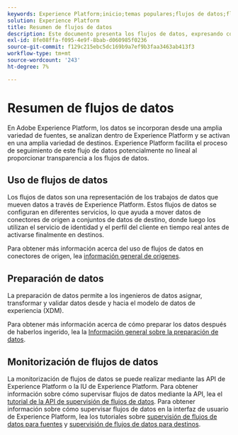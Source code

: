 ```yaml
---
keywords: Experience Platform;inicio;temas populares;flujos de datos;flujos de datos;datos;monitorización;monitorizar flujos de datos;monitorizar flujos de datos;monitorizar flujos de datos;monitorizar flujos de datos;monitorización de flujos de datos;flujo;servicio de flujo;
solution: Experience Platform
title: Resumen de flujos de datos
description: Este documento presenta los flujos de datos, expresando cómo se utilizan en Adobe Experience Platform.
exl-id: 8fe08ffa-f095-4e9f-8bab-d060985f0236
source-git-commit: f129c215ebc5dc169b9a7ef9b3faa3463ab413f3
workflow-type: tm+mt
source-wordcount: '243'
ht-degree: 7%

---
```


# Resumen de flujos de datos

En Adobe Experience Platform, los datos se incorporan desde una amplia variedad de fuentes, se analizan dentro de Experience Platform y se activan en una amplia variedad de destinos. Experience Platform facilita el proceso de seguimiento de este flujo de datos potencialmente no lineal al proporcionar transparencia a los flujos de datos.

## Uso de flujos de datos

Los flujos de datos son una representación de los trabajos de datos que mueven datos a través de Experience Platform. Estos flujos de datos se configuran en diferentes servicios, lo que ayuda a mover datos de conectores de origen a conjuntos de datos de destino, donde luego los utilizan el servicio de identidad y el perfil del cliente en tiempo real antes de activarse finalmente en destinos.

Para obtener más información acerca del uso de flujos de datos en conectores de origen, lea [información general de orígenes](../sources/home.md).

## Preparación de datos

La preparación de datos permite a los ingenieros de datos asignar, transformar y validar datos desde y hacia el modelo de datos de experiencia (XDM).

Para obtener más información acerca de cómo preparar los datos después de haberlos ingerido, lea la [Información general sobre la preparación de datos](../data-prep/home.md).

## Monitorización de flujos de datos

La monitorización de flujos de datos se puede realizar mediante las API de Experience Platform o la IU de Experience Platform. Para obtener información sobre cómo supervisar flujos de datos mediante la API, lea el [tutorial de la API de supervisión de flujos de datos](./api/monitor.md). Para obtener información sobre cómo supervisar flujos de datos en la interfaz de usuario de Experience Platform, lea los tutoriales sobre [supervisión de flujos de datos para fuentes](./ui/monitor-sources.md) y [supervisión de flujos de datos para destinos](./ui/monitor-destinations.md).
